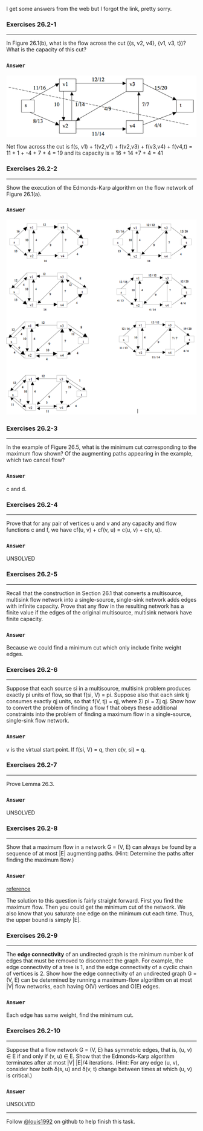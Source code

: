 I get some answers from the web but I forgot the link, pretty sorry.

### Exercises 26.2-1
***

In Figure 26.1(b), what is the flow across the cut ({s, v2, v4}, {v1, v3, t})? What is the capacity of this cut?

### `Answer`
![](./repo/s2/1.png)

Net flow across the cut is f(s, v1) + f(v2,v1) + f(v2,v3) + f(v3,v4) + f(v4,t) = 11 + 1 + -4 + 7 + 4 = 19 and its capacity is = 16 + 14 +7 + 4 = 41

### Exercises 26.2-2
***
Show the execution of the Edmonds-Karp algorithm on the flow network of Figure 26.1(a).

### `Answer`
![](./repo/s2/2.png)

### Exercises 26.2-3
***
In the example of Figure 26.5, what is the minimum cut corresponding to the maximum flow shown? Of the augmenting paths appearing in the example, which two cancel flow?

### `Answer`
c and d.

### Exercises 26.2-4
***
Prove that for any pair of vertices u and v and any capacity and flow functions c and f, we have cf(u, v) + cf(v, u) = c(u, v) + c(v, u).

### `Answer`
UNSOLVED

### Exercises 26.2-5
***
Recall that the construction in Section 26.1 that converts a multisource, multisink flow network into a single-source, single-sink network adds edges with infinite capacity. Prove that any flow in the resulting network has a finite value if the edges of the original multisource, multisink network have finite capacity.

### `Answer`
Because we could find a minimum cut which only include finite weight edges.

### Exercises 26.2-6
***
Suppose that each source si in a multisource, multisink problem produces exactly pi units of flow, so that f(si, V) = pi. Suppose also that each sink tj consumes exactly qj units, so that f(V, tj) = qj, where Σi pi = Σj qj. Show how to convert the problem of finding a flow f that obeys these additional constraints into the problem of finding a maximum flow in a single-source, single-sink flow network.

### `Answer`
v is the virtual start point. If f(si, V) = q, then c(v, si) = q.

### Exercises 26.2-7
***
Prove Lemma 26.3.

### `Answer`
UNSOLVED

### Exercises 26.2-8
***
Show that a maximum flow in a network G = (V, E) can always be found by a sequence of at most |E| augmenting paths. (Hint: Determine the paths after finding the maximum flow.)

### `Answer`
[reference](http://www.cise.ufl.edu/class/cot5405sp08/assignments/hw4Sol.pdf)

The solution to this question is fairly straight forward. First you find the maximum flow. Then you could get the minimum cut of the network. We also know that you saturate one edge on the minimum cut each time. Thus, the upper bound is simply |E|.

### Exercises 26.2-9
***
The **edge connectivity** of an undirected graph is the minimum number k of edges that must be removed to disconnect the graph. For example, the edge connectivity of a tree is 1, and the edge connectivity of a cyclic chain of vertices is 2. Show how the edge connectivity of an undirected graph G = (V, E) can be determined by running a maximum-flow algorithm on at most |V| flow networks, each having O(V) vertices and O(E) edges.

### `Answer`
Each edge has same weight, find the minimum cut.

### Exercises 26.2-10
***
Suppose that a flow network G = (V, E) has symmetric edges, that is, (u, v) ∈ E if and only if (v, u) ∈ E. Show that the Edmonds-Karp algorithm terminates after at most |V| |E|/4 iterations. (Hint: For any edge (u, v), consider how both δ(s, u) and δ(v, t) change between times at which (u, v) is critical.)

### `Answer`
UNSOLVED

***
Follow [@louis1992](https://github.com/gzc) on github to help finish this task.

